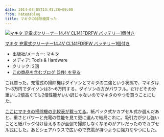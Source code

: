 ```yaml
---
date: 2014-08-05T13:43:38+09:00
from: hatenablog
title: マキタの掃除機買った
---
```


<p></p><div class="hatena-asin-detail">
<a href="http://www.amazon.co.jp/exec/obidos/ASIN/B003DJ1JQE/r7kamura-22/"><img src="http://ecx.images-amazon.com/images/I/31rhytSnD7L._SL160_.jpg" class="hatena-asin-detail-image" alt="マキタ 充電式クリーナー14.4V CL141FDRFW バッテリー1個付き" title="マキタ 充電式クリーナー14.4V CL141FDRFW バッテリー1個付き"></a><div class="hatena-asin-detail-info">
<p class="hatena-asin-detail-title"><a href="http://www.amazon.co.jp/exec/obidos/ASIN/B003DJ1JQE/r7kamura-22/">マキタ 充電式クリーナー14.4V CL141FDRFW バッテリー1個付き</a></p>
<ul>
<li>
<span class="hatena-asin-detail-label">出版社/メーカー:</span> マキタ</li>
<li>
<span class="hatena-asin-detail-label">メディア:</span> Tools &amp; Hardware</li>
<li> <span class="hatena-asin-detail-label">クリック</span>: 2回</li>
<li><a href="http://d.hatena.ne.jp/asin/B003DJ1JQE/r7kamura-22" target="_blank">この商品を含むブログ (3件) を見る</a></li>
</ul>
</div>
<div class="hatena-asin-detail-foot"></div>
</div>

<p>これ買った。充電式の掃除機はダイソンとマキタの二強という状態で、マキタは1〜3万円でダイソンは3〜6万円する。ダイソンの方がパワフル。だけどその分重いし2倍高くても2倍性能がいい訳じゃないのでマキタのやつを買うことにした。</p>

<p><a href="http://www.kpt.co.jp/campaign/makita_cleaner.aspx?Ref=1">ここにマキタの掃除機の比較表が載ってる</a>。紙パック式かカプセル式か選んだあと、重さとパワーと充電の性能を見て更に選んで結局これに。吸引力が少し強いことと紙パック付け替えるのが面倒で掃除しなくなるのがアレだったのでカプセル式にした。あとシェアハウスで広いので充電が持つように強力なやつにした。</p>

